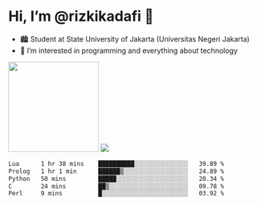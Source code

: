 # Hi, I’m @rizkikadafi 👋
- 🏙 Student at State University of Jakarta (Universitas Negeri Jakarta)
- 👀 I’m interested in programming and everything about technology
<img height="180em" src="https://github-readme-stats.vercel.app/api?username=rizkikadafi&show_icons=true&hide_border=true&&count_private=true&include_all_commits=true" />
<img src="https://github-readme-stats.vercel.app/api/top-langs/?username=rizkikadafi&show_icons=true&hide_border=true&&count_private=true&include_all_commits=true" />

<!--START_SECTION:waka-->

```txt
Lua      1 hr 38 mins    ██████████░░░░░░░░░░░░░░░   39.89 %
Prolog   1 hr 1 min      ██████▒░░░░░░░░░░░░░░░░░░   24.89 %
Python   50 mins         █████░░░░░░░░░░░░░░░░░░░░   20.34 %
C        24 mins         ██▒░░░░░░░░░░░░░░░░░░░░░░   09.78 %
Perl     9 mins          █░░░░░░░░░░░░░░░░░░░░░░░░   03.92 %
```

<!--END_SECTION:waka-->

<!---
rizkikadafi/rizkikadafi is a ✨ special ✨ repository because its `README.md` (this file) appears on your GitHub profile.
You can click the Preview link to take a look at your changes.
--->
